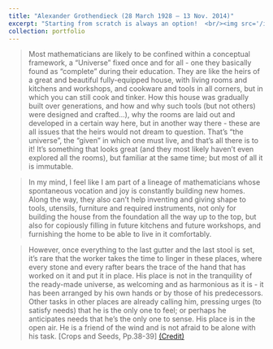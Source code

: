 ```yaml
---
title: "Alexander Grothendieck (28 March 1928 – 13 Nov. 2014)"
excerpt: "Starting from scratch is always an option!  <br/><img src='/images/gt_ons_w.png'>"
collection: portfolio
---
```




>Most mathematicians are likely to be confined within a conceptual framework, a “Universe” fixed once and for all - one they basically found as “complete” during their education. They are like the heirs of a great and beautiful fully-equipped house, with living rooms and kitchens and workshops, and cookware and tools in all corners, but in which you can still cook and tinker. How this house was gradually built over generations, and how and why such tools (but not others) were designed and crafted…), why the rooms are laid out and developed in a certain way here, but in another way there - these are all issues that the heirs would not dream to question. That’s “the universe”, the “given” in which one must live, and that’s all there is to it! It’s something that looks great (and they most likely haven’t even explored all the rooms), but familiar at the same time; but most of all it is immutable.

 
> In my mind, I feel like I am part of a lineage of mathematicians whose spontaneous vocation and joy is constantly building new homes. Along the way, they also can’t help inventing and giving shape to tools, utensils, furniture and required instruments, not only for building the house from the foundation all the way up to the top, but also for copiously filling in future kitchens and future workshops, and furnishing the home to be able to live in it comfortably.

 > However, once everything to the last gutter and the last stool is set, it’s rare that the worker takes the time to linger in these places, where every stone and every rafter bears the trace of the hand that has worked on it and put it in place. His place is not in the tranquility of the ready-made universe, as welcoming and as harmonious as it is - it has been arranged by his own hands or by those of his predecessors. Other tasks in other places are already calling him, pressing urges (to satisfy needs) that he is the only one to feel; or perhaps he anticipates needs that he’s the only one to sense. His place is in the open air. He is a friend of the wind and is not afraid to be alone with his task. &#91;Crops and Seeds, Pp.38-39&#93; [(Credit)](https://al3x.svbtle.com/alexander-grothendieck)
